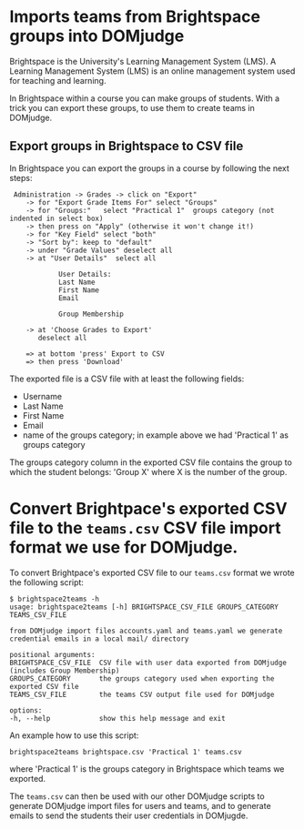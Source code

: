 # Imports teams from Brightspace groups into DOMjudge

Brightspace is the University's Learning Management System (LMS). A Learning Management System (LMS)
is an online management system used for teaching and learning.

In Brightspace within a course you can make groups of students. With a trick you can export these
groups, to use them to create teams in DOMjudge.

## Export groups in Brightspace to CSV file

In Brightspace you can export the groups in a course by following the next steps:

     Administration -> Grades -> click on "Export"
        -> for "Export Grade Items For" select "Groups"
        -> for "Groups:"   select "Practical 1"  groups category (not indented in select box)
        -> then press on "Apply" (otherwise it won't change it!)
        -> for "Key Field" select "both"
        -> "Sort by": keep to "default"
        -> under "Grade Values" deselect all
        -> at "User Details"  select all

                User Details:
                Last Name
                First Name
                Email

                Group Membership

        -> at 'Choose Grades to Export'
           deselect all

        => at bottom 'press' Export to CSV
        => then press 'Download'


The exported file is a CSV file with at least the following fields:

- Username
- Last Name
- First Name
- Email
- name of the groups category; in example above we had 'Practical 1' as groups category

The groups category column in the exported CSV file contains the group to which the student belongs:
'Group X' where X is the number of the group.

# Convert Brightpace's exported CSV file to the `teams.csv` CSV file import format we use for DOMjudge.

To convert Brightpace's exported CSV file to our `teams.csv` format we wrote the following script:

    $ brightspace2teams -h
    usage: brightspace2teams [-h] BRIGHTSPACE_CSV_FILE GROUPS_CATEGORY TEAMS_CSV_FILE

    from DOMjudge import files accounts.yaml and teams.yaml we generate credential emails in a local mail/ directory

    positional arguments:
    BRIGHTSPACE_CSV_FILE  CSV file with user data exported from DOMjudge (includes Group Membership)
    GROUPS_CATEGORY       the groups category used when exporting the exported CSV file
    TEAMS_CSV_FILE        the teams CSV output file used for DOMjudge

    options:
    -h, --help            show this help message and exit

An example how to use this script:

    brightspace2teams brightspace.csv 'Practical 1' teams.csv

where 'Practical 1' is the groups category in Brightspace which teams we exported.

The `teams.csv` can then be used with our other DOMjudge scripts to generate DOMjudge import files
for users and teams, and to generate emails to send the students their user credentials in DOMjugde.
